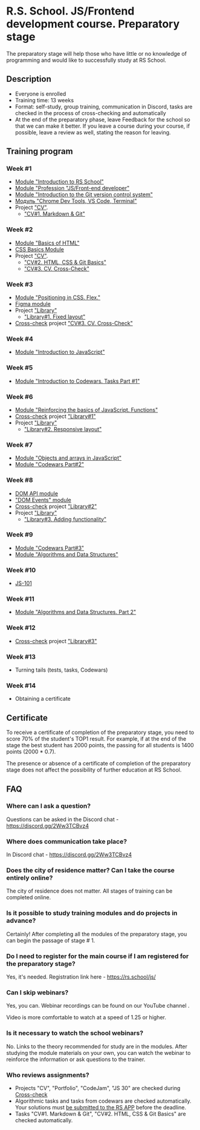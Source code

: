 # R.S. School. JS/Frontend development course. Preparatory stage
The preparatory stage will help those who have little or no knowledge of programming and would like to successfully study at RS School.  
## Description 
- Everyone is enrolled
- Training time: 13 weeks
- Format: self-study, group training, communication in Discord, tasks are checked in the process of cross-checking and automatically
- At the end of the preparatory phase, leave Feedback for the school so that we can make it better. If you leave a course during your course, if possible, leave a review as well, stating the reason for leaving.

## Training program
### Week  #1
- [Module "Introduction to RS School"](modules/rs-school-intro/)
- [Module "Profession "JS/Front-end developer"](modules/js-fe-developer/)
- [Module "Introduction to the Git version control system"](modules/git/)
- [Модуль "Chrome Dev Tools, VS Code, Terminal"](modules/basic-tools/)
- Project ["CV"](../tasks/cv/cv.md). 
    - ["CV#1. Markdown & Git"](../tasks/cv/git-markdown.md)

### Week  #2
- [Module "Basics of HTML"](modules/html-basics/)
- [CSS Basics Module](modules/css-basics/)
- Project ["CV"](../tasks/cv/cv.md). 
    - ["CV#2. HTML, CSS & Git Basics"](../tasks/cv/html-css-git.md)
    - ["CV#3. CV. Cross-Check"](../tasks/cv/cv-stage0.md)

### Week  #3
- [Module "Positioning in CSS. Flex."](modules/css-positioning/)
- [Figma module](modules/figma)
- Project ["Library"](../tasks/library/library.md) 
    - ["Library#1. Fixed layout"](../tasks/library/library-part1.md)
- [Cross-check](https://docs.rs.school/#/cross-check-flow) project ["CV#3. CV. Cross-Check"](../tasks/cv/cv-stage0.md)

### Week  #4
- [Module "Introduction to JavaScript"](modules/js-basics/)

### Week  #5
- [Module "Introduction to Codewars. Tasks Part #1"](../tasks/codewars/preschool-2022-codewars1.md)

### Week  #6
- [Module "Reinforcing the basics of JavaScript. Functions"](modules/js-functions/)
- [Cross-check](https://docs.rs.school/#/cross-check-flow) project ["Library#1"](../tasks/library/library-part1.md)
- Project ["Library"](../tasks/library/library.md)
    - ["Library#2. Responsive layout"](../tasks/library/library-part2.md)

### Week  #7
- [Module "Objects and arrays in JavaScript"](modules/objects-and-arrays/)
- [Module "Codewars Part#2"](../tasks/codewars/preschool-2022-codewars2.md)

### Week  #8
- [DOM API module](modules/dom-api/)
- ["DOM Events" module](modules/dom-events/)
- [Cross-check](https://docs.rs.school/#/cross-check-flow) project ["Library#2"](../tasks/library/library-part2.md)
- Project ["Library"](../tasks/library/library.md)
    - ["Library#3. Adding functionality"](../tasks/library/library-part3.md)

### Week  #9
- [Module "Codewars Part#3"](https://github.com/rolling-scopes-school/tasks/blob/master/tasks/codewars/preschool-2022-codewars3.md)
- [Module "Algorithms and Data Structures"](modules/data-structures-part-1/)

### Week  #10
- [JS-101](https://github.com/Luffi2539/core-js-101/)

### Week  #11
- [Module "Algorithms and Data Structures. Part 2"](modules/data-structures-part-2/)

### Week  #12
- [Cross-check](https://docs.rs.school/#/cross-check-flow) project ["Library#3"](../tasks/library/library-part3.md)

### Week  #13
- Turning tails (tests, tasks, Codewars)
  
### Week  #14
- Obtaining a certificate

## Certificate 
To receive a certificate of completion of the preparatory stage, you need to score 70% of the student's TOP1 result. For example, if at the end of the stage the best student has 2000 points, the passing for all students is 1400 points (2000 * 0.7).

The presence or absence of a certificate of completion of the preparatory stage does not affect the possibility of further education at RS School.

## FAQ
### Where can I ask a question?
Questions can be asked in the Discord chat - https://discord.gg/2Ww3TCBvz4

### Where does communication take place?
In Discord chat - https://discord.gg/2Ww3TCBvz4

### Does the city of residence matter? Can I take the course entirely online?
The city of residence does not matter. All stages of training can be completed online.

### Is it possible to study training modules and do projects in advance?
Certainly! After completing all the modules of the preparatory stage, you can begin the passage of stage # 1.

### Do I need to register for the main course if I am registered for the preparatory stage?
Yes, it's needed. Registration link here - https://rs.school/js/

### Can I skip webinars?
Yes, you can. Webinar recordings can be found on our YouTube channel .

Video is more comfortable to watch at a speed of 1.25 or higher.

### Is it necessary to watch the school webinars?
No. Links to the theory recommended for study are in the modules. After studying the module materials on your own, you can watch the webinar to reinforce the information or ask questions to the trainer.

### Who reviews assignments?
- Projects "CV", "Portfolio", "CodeJam", "JS 30" are checked during [Cross-check](https://docs.rs.school/#/cross-check-flow) 
- Algorithmic tasks and tasks from codewars are checked automatically. Your solutions must [be submitted to the RS APP](https://docs.rs.school/#/rs-app-tasks) before the deadline.
- Tasks "CV#1. Markdown & Git", "CV#2. HTML, CSS & Git Basics" are checked automatically.
